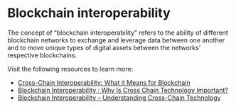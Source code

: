# Blockchain interoperability

The concept of “blockchain interoperability” refers to the ability of different blockchain networks to exchange and leverage data between one another and to move unique types of digital assets between the networks’ respective blockchains. 

Visit the following resources to learn more:

- [Cross-Chain Interoperability: What it Means for Blockchain](https://www.gemini.com/cryptopedia/why-is-interoperability-important-for-blockchain)
- [Blockchain Interoperability : Why Is Cross Chain Technology Important?](https://101blockchains.com/blockchain-interoperability/)
- [Blockchain Interoperability – Understanding Cross-Chain Technology](https://www.blockchain-council.org/blockchain/blockchain-interoperability/)
